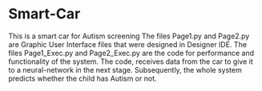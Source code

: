 # Smart-Car
This is a smart car for Autism screening
The files Page1.py and Page2.py are Graphic User Interface files that were designed in Designer IDE.
The files Page1_Exec.py and Page2_Exec.py are the code for performance and functionality of the system. The code, receives data from the car to give it to a neural-network in the next stage. Subsequently, the whole system predicts whether the child has Autism or not. 
